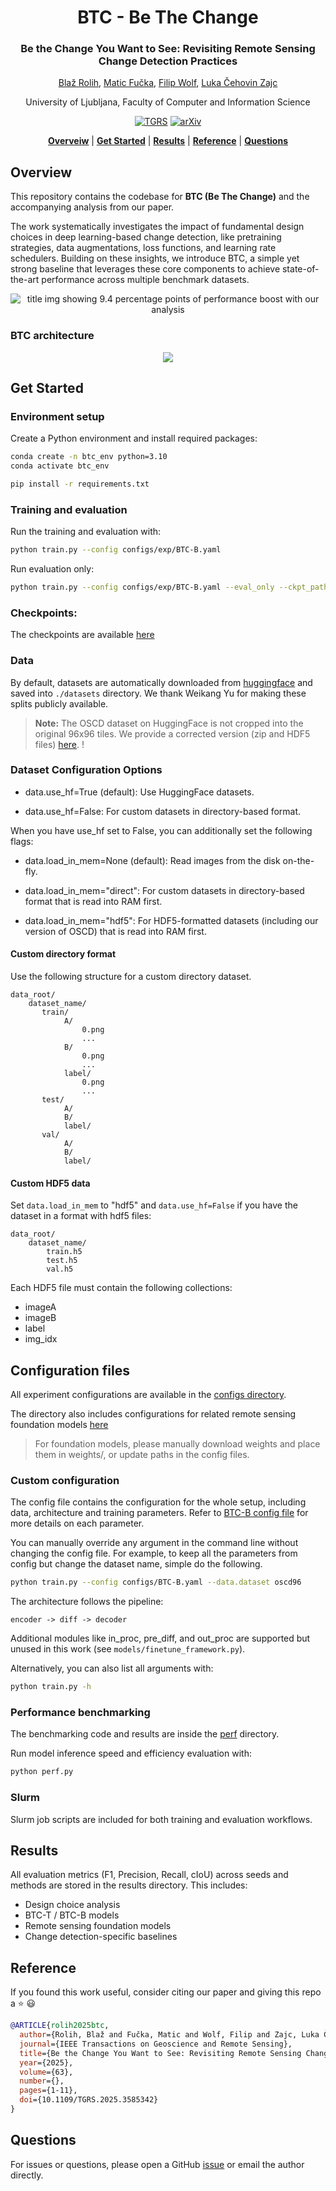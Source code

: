 <div align="center">
<h1 align="center">BTC - Be The Change</h1>
<h3>Be the Change You Want to See: Revisiting Remote Sensing Change Detection Practices</h3>

[Blaž Rolih](https://scholar.google.com/citations?user=Qs-k2PkAAAAJ), [Matic Fučka](https://scholar.google.com/citations?user=2kdcuAkAAAAJ), [Filip Wolf](https://scholar.google.com/citations?user=1i7eNmwAAAAJ), [Luka Čehovin Zajc](https://scholar.google.com/citations?hl=en&user=XKc1wdcAAAAJ)

University of Ljubljana, Faculty of Computer and Information Science

[![TGRS](https://img.shields.io/badge/TGRS-paper-00629B.svg)](https://doi.org/10.1109/TGRS.2025.3585342)
[![arXiv](https://img.shields.io/badge/arXiv-2507.03367-b31b1b.svg)](https://arxiv.org/abs/2507.03367)

[**Overveiw**](#overview) | [**Get Started**](#get-started) | [**Results**](#results) | [**Reference**](#reference) | [**Questions**](#questions)

</div>

## Overview

This repository contains the codebase for **BTC (Be The Change)** and the accompanying analysis from our paper.

The work systematically investigates the impact of fundamental design choices in deep learning-based change 
detection, like pretraining strategies, data augmentations, loss functions, and learning rate schedulers. 
Building on these insights, we introduce BTC, a simple yet strong baseline that leverages these core components
to achieve state-of-the-art performance across multiple benchmark datasets.
<p align="center">
    <img src="picture/title.svg" alt="title img showing 9.4 percentage points of performance boost with our analysis">
</p>

### BTC architecture
<p align="center">
    <img src="picture/arch.svg">
</p>

## Get Started

### Environment setup

Create a Python environment and install required packages:

```bash
conda create -n btc_env python=3.10
conda activate btc_env

pip install -r requirements.txt
```

### Training and evaluation

Run the training and evaluation with:
```bash
python train.py --config configs/exp/BTC-B.yaml
```

Run evaluation only:
```bash
python train.py --config configs/exp/BTC-B.yaml --eval_only --ckpt_path <path to the weights (e.g. weights/clcd.pt)>
```

### Checkpoints:

The checkpoints are available [here](https://drive.google.com/drive/folders/1OND326JAw420C9F2yTaqyGDlTN8OLDON?usp=sharing)

### Data

By default, datasets are automatically downloaded from [huggingface](https://huggingface.co/ericyu)
and saved into `./datasets` directory. We thank Weikang Yu for making these splits publicly available.

> **Note:** The OSCD dataset on HuggingFace is not cropped into the original 96x96 tiles. We provide a corrected version (zip and HDF5 files) [here](https://drive.google.com/drive/folders/1VH_aR8tLtvVXKYwIhFxpBko9d46_Gn5P?usp=sharing). !

### Dataset Configuration Options

- data.use_hf=True (default): Use HuggingFace datasets.

- data.use_hf=False: For custom datasets in directory-based format.

When you have use_hf set to False, you can additionally set the following flags:

- data.load_in_mem=None (default): Read images from the disk on-the-fly.

- data.load_in_mem="direct": For custom datasets in directory-based format that is read into RAM first.

- data.load_in_mem="hdf5": For HDF5-formatted datasets (including our version of OSCD) that is read into RAM first.

#### Custom directory format

Use the following structure for a custom directory dataset.
```
data_root/
    dataset_name/
       train/
            A/
                0.png
                ...
            B/
                0.png
                ...
            label/
                0.png
                ...
       test/
            A/
            B/
            label/
       val/
            A/
            B/
            label/
```

#### Custom HDF5 data

Set `data.load_in_mem` to "hdf5" and `data.use_hf=False` if you have the dataset in a format with hdf5 files:
```
data_root/
    dataset_name/
        train.h5
        test.h5
        val.h5
```
Each HDF5 file must contain the following collections:
- imageA
- imageB
- label
- img_idx

## Configuration files

All experiment configurations are available in the [configs directory](configs/exp). 

The directory also includes configurations for related remote sensing foundation models [here](configs/exp/sota/other) 
> For foundation models, please manually download weights and place them in weights/, or update paths in the config files.

### Custom configuration

The config file contains the configuration for the whole setup, including data, architecture and training parameters.
Refer to [BTC-B config file](configs/exp/BTC-B.yaml) for more details on each parameter.

You can manually override any argument in the command line without changing the config file. 
For example, to keep all the parameters from config but change the dataset name, simple do the following.

```bash
python train.py --config configs/BTC-B.yaml --data.dataset oscd96
```

The architecture follows the pipeline:
```text
encoder -> diff -> decoder
```

Additional modules like in_proc, pre_diff, and out_proc are supported but unused in this work (see `models/finetune_framework.py`).

Alternatively, you can also list all arguments with:

```bash
python train.py -h
```

### Performance benchmarking

The benchmarking code and results are inside the [perf](./perf) directory.

Run model inference speed and efficiency evaluation with:
```bash
python perf.py
```

### Slurm

Slurm job scripts are included for both training and evaluation workflows.

## Results

All evaluation metrics (F1, Precision, Recall, cIoU) across seeds and methods are stored in the results directory. This includes:

- Design choice analysis
- BTC-T / BTC-B models
- Remote sensing foundation models
- Change detection-specific baselines

## Reference

If you found this work useful, consider citing our paper and giving this repo a ⭐ 😃
```bibtex
@ARTICLE{rolih2025btc,
  author={Rolih, Blaž and Fučka, Matic and Wolf, Filip and Zajc, Luka Čehovin},
  journal={IEEE Transactions on Geoscience and Remote Sensing}, 
  title={Be the Change You Want to See: Revisiting Remote Sensing Change Detection Practices}, 
  year={2025},
  volume={63},
  number={},
  pages={1-11},
  doi={10.1109/TGRS.2025.3585342}
}
```

## Questions

For issues or questions, please open a GitHub [issue](https://github.com/blaz-r/BTC-change-detection/issues) or email the author directly.
